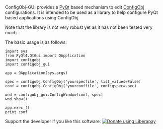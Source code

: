 ConfigObj-GUI provides a [PyQt](http://www.riverbankcomputing.com/software/pyqt/) based mechanism to edit [ConfigObj](http://www.voidspace.org.uk/python/configobj.html) configurations. It is intended to be used as a library to help configure PyQt based applications using ConfigObj.

Note that the library is not very robust yet as it has not been tested very much.

The basic usage is as follows:

	import sys
	from PyQt4.QtGui import QApplication
	import configobj
	import configobj_gui

	app = QApplication(sys.argv)

	spec = configobj.ConfigObj('yourspecfile', list_values=False)
	conf = configobj.ConfigObj('yourconffile', configspec=spec)

	wnd = configobj_gui.ConfigWindow(conf, spec)
	wnd.show()

	app.exec_()
	print conf

Support the developer if you like this software:
[![Donate using Liberapay](https://liberapay.com/assets/widgets/donate.svg)](https://liberapay.com/saparvia/donate)
